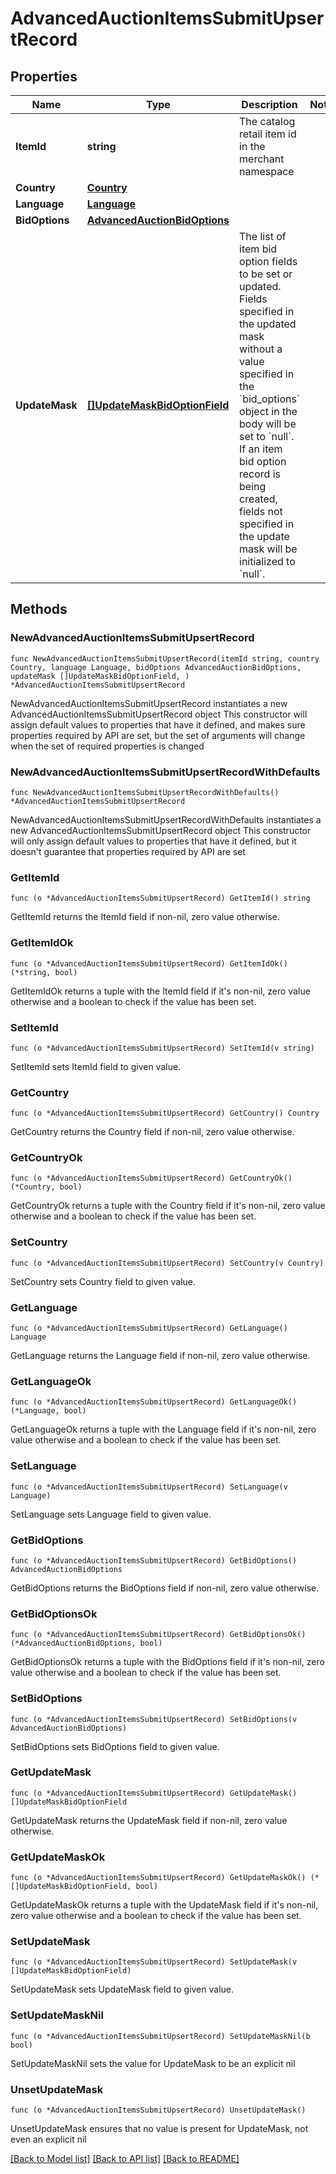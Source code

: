 # AdvancedAuctionItemsSubmitUpsertRecord

## Properties

Name | Type | Description | Notes
------------ | ------------- | ------------- | -------------
**ItemId** | **string** | The catalog retail item id in the merchant namespace | 
**Country** | [**Country**](Country.md) |  | 
**Language** | [**Language**](Language.md) |  | 
**BidOptions** | [**AdvancedAuctionBidOptions**](AdvancedAuctionBidOptions.md) |  | 
**UpdateMask** | [**[]UpdateMaskBidOptionField**](UpdateMaskBidOptionField.md) | The list of item bid option fields to be set or updated. Fields specified in the updated mask without a value specified in the &#x60;bid_options&#x60; object in the body will be set to &#x60;null&#x60;. If an item bid option record is being created, fields not specified in the update mask will be initialized to &#x60;null&#x60;. | 

## Methods

### NewAdvancedAuctionItemsSubmitUpsertRecord

`func NewAdvancedAuctionItemsSubmitUpsertRecord(itemId string, country Country, language Language, bidOptions AdvancedAuctionBidOptions, updateMask []UpdateMaskBidOptionField, ) *AdvancedAuctionItemsSubmitUpsertRecord`

NewAdvancedAuctionItemsSubmitUpsertRecord instantiates a new AdvancedAuctionItemsSubmitUpsertRecord object
This constructor will assign default values to properties that have it defined,
and makes sure properties required by API are set, but the set of arguments
will change when the set of required properties is changed

### NewAdvancedAuctionItemsSubmitUpsertRecordWithDefaults

`func NewAdvancedAuctionItemsSubmitUpsertRecordWithDefaults() *AdvancedAuctionItemsSubmitUpsertRecord`

NewAdvancedAuctionItemsSubmitUpsertRecordWithDefaults instantiates a new AdvancedAuctionItemsSubmitUpsertRecord object
This constructor will only assign default values to properties that have it defined,
but it doesn't guarantee that properties required by API are set

### GetItemId

`func (o *AdvancedAuctionItemsSubmitUpsertRecord) GetItemId() string`

GetItemId returns the ItemId field if non-nil, zero value otherwise.

### GetItemIdOk

`func (o *AdvancedAuctionItemsSubmitUpsertRecord) GetItemIdOk() (*string, bool)`

GetItemIdOk returns a tuple with the ItemId field if it's non-nil, zero value otherwise
and a boolean to check if the value has been set.

### SetItemId

`func (o *AdvancedAuctionItemsSubmitUpsertRecord) SetItemId(v string)`

SetItemId sets ItemId field to given value.


### GetCountry

`func (o *AdvancedAuctionItemsSubmitUpsertRecord) GetCountry() Country`

GetCountry returns the Country field if non-nil, zero value otherwise.

### GetCountryOk

`func (o *AdvancedAuctionItemsSubmitUpsertRecord) GetCountryOk() (*Country, bool)`

GetCountryOk returns a tuple with the Country field if it's non-nil, zero value otherwise
and a boolean to check if the value has been set.

### SetCountry

`func (o *AdvancedAuctionItemsSubmitUpsertRecord) SetCountry(v Country)`

SetCountry sets Country field to given value.


### GetLanguage

`func (o *AdvancedAuctionItemsSubmitUpsertRecord) GetLanguage() Language`

GetLanguage returns the Language field if non-nil, zero value otherwise.

### GetLanguageOk

`func (o *AdvancedAuctionItemsSubmitUpsertRecord) GetLanguageOk() (*Language, bool)`

GetLanguageOk returns a tuple with the Language field if it's non-nil, zero value otherwise
and a boolean to check if the value has been set.

### SetLanguage

`func (o *AdvancedAuctionItemsSubmitUpsertRecord) SetLanguage(v Language)`

SetLanguage sets Language field to given value.


### GetBidOptions

`func (o *AdvancedAuctionItemsSubmitUpsertRecord) GetBidOptions() AdvancedAuctionBidOptions`

GetBidOptions returns the BidOptions field if non-nil, zero value otherwise.

### GetBidOptionsOk

`func (o *AdvancedAuctionItemsSubmitUpsertRecord) GetBidOptionsOk() (*AdvancedAuctionBidOptions, bool)`

GetBidOptionsOk returns a tuple with the BidOptions field if it's non-nil, zero value otherwise
and a boolean to check if the value has been set.

### SetBidOptions

`func (o *AdvancedAuctionItemsSubmitUpsertRecord) SetBidOptions(v AdvancedAuctionBidOptions)`

SetBidOptions sets BidOptions field to given value.


### GetUpdateMask

`func (o *AdvancedAuctionItemsSubmitUpsertRecord) GetUpdateMask() []UpdateMaskBidOptionField`

GetUpdateMask returns the UpdateMask field if non-nil, zero value otherwise.

### GetUpdateMaskOk

`func (o *AdvancedAuctionItemsSubmitUpsertRecord) GetUpdateMaskOk() (*[]UpdateMaskBidOptionField, bool)`

GetUpdateMaskOk returns a tuple with the UpdateMask field if it's non-nil, zero value otherwise
and a boolean to check if the value has been set.

### SetUpdateMask

`func (o *AdvancedAuctionItemsSubmitUpsertRecord) SetUpdateMask(v []UpdateMaskBidOptionField)`

SetUpdateMask sets UpdateMask field to given value.


### SetUpdateMaskNil

`func (o *AdvancedAuctionItemsSubmitUpsertRecord) SetUpdateMaskNil(b bool)`

 SetUpdateMaskNil sets the value for UpdateMask to be an explicit nil

### UnsetUpdateMask
`func (o *AdvancedAuctionItemsSubmitUpsertRecord) UnsetUpdateMask()`

UnsetUpdateMask ensures that no value is present for UpdateMask, not even an explicit nil

[[Back to Model list]](../README.md#documentation-for-models) [[Back to API list]](../README.md#documentation-for-api-endpoints) [[Back to README]](../README.md)


